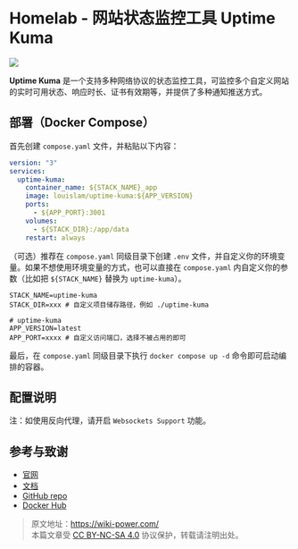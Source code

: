 # Homelab - 网站状态监控工具 Uptime Kuma

![](https://img.wiki-power.com/d/wiki-media/img/20230410160253.jpg)

**Uptime Kuma** 是一个支持多种网络协议的状态监控工具，可监控多个自定义网站的实时可用状态、响应时长、证书有效期等，并提供了多种通知推送方式。

## 部署（Docker Compose）

首先创建 `compose.yaml` 文件，并粘贴以下内容：

```yaml title="compose.yaml"
version: "3"
services:
  uptime-kuma:
    container_name: ${STACK_NAME}_app
    image: louislam/uptime-kuma:${APP_VERSION}
    ports:
      - ${APP_PORT}:3001
    volumes:
      - ${STACK_DIR}:/app/data
    restart: always
```

（可选）推荐在 `compose.yaml` 同级目录下创建 `.env` 文件，并自定义你的环境变量。如果不想使用环境变量的方式，也可以直接在 `compose.yaml` 内自定义你的参数（比如把 `${STACK_NAME}` 替换为 `uptime-kuma`）。

```dotenv title=".env"
STACK_NAME=uptime-kuma
STACK_DIR=xxx # 自定义项目储存路径，例如 ./uptime-kuma

# uptime-kuma
APP_VERSION=latest
APP_PORT=xxxx # 自定义访问端口，选择不被占用的即可
```

最后，在 `compose.yaml` 同级目录下执行 `docker compose up -d` 命令即可启动编排的容器。

## 配置说明

注：如使用反向代理，请开启 `Websockets Support` 功能。

## 参考与致谢

- [官网](https://uptime.kuma.pet/)
- [文档](https://github.com/louislam/uptime-kuma/wiki)
- [GitHub repo](https://github.com/louislam/uptime-kuma)
- [Docker Hub](https://hub.docker.com/r/louislam/uptime-kuma)

> 原文地址：<https://wiki-power.com/>  
> 本篇文章受 [CC BY-NC-SA 4.0](https://creativecommons.org/licenses/by/4.0/deed.zh) 协议保护，转载请注明出处。
